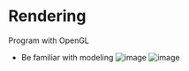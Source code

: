 # Rendering
Program with OpenGL

* Be familiar with modeling
![image](https://user-images.githubusercontent.com/58549322/111391918-82d1e980-86f0-11eb-9d0e-f1807991548b.png)
![image](https://user-images.githubusercontent.com/58549322/111391932-89606100-86f0-11eb-9597-8fe71458b600.png)
